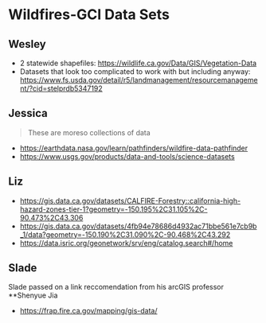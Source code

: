 # Wildfires-GCI Data Sets

## Wesley 
* 2 statewide shapefiles: https://wildlife.ca.gov/Data/GIS/Vegetation-Data
* Datasets that look too complicated to work with but including anyway: https://www.fs.usda.gov/detail/r5/landmanagement/resourcemanagement/?cid=stelprdb5347192

## Jessica 
> These are moreso collections of data
* https://earthdata.nasa.gov/learn/pathfinders/wildfire-data-pathfinder
* https://www.usgs.gov/products/data-and-tools/science-datasets

## Liz
* https://gis.data.ca.gov/datasets/CALFIRE-Forestry::california-high-hazard-zones-tier-1?geometry=-150.195%2C31.105%2C-90.473%2C43.306
* https://gis.data.ca.gov/datasets/4fb94e78686d4932ac71bbe561e7cb9b_1/data?geometry=-150.190%2C31.090%2C-90.468%2C43.292
* https://data.isric.org/geonetwork/srv/eng/catalog.search#/home

## Slade
Slade passed on a link reccomendation from his arcGIS professor **Shenyue Jia
* https://frap.fire.ca.gov/mapping/gis-data/
